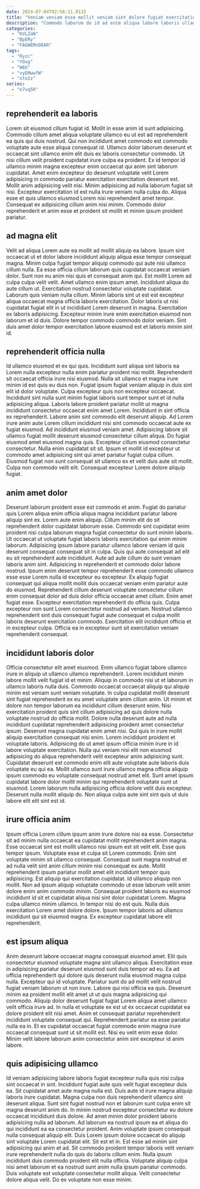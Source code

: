 ```yaml
---
date: 2024-07-04T02:58:11.813Z
title: "Veniam veniam esse mollit veniam sint dolore fugiat exercitation quis excepteur."
description: "Commodo laborum do id ad enim aliqua labore laboris ullamco exercitation Lorem laborum. Velit ea deserunt eu in sunt officia eiusmod ea."
categories:
  - "KVLZaN"
  - "BpERy"
  - "FAGWEMnO8AR"
tags:
  - "Ryzc"
  - "YOxg"
  - "W6G"
  - "vyEMwwfW"
  - "xte2z"
series:
  - "e7vq5R"
---
```



## reprehenderit ea laboris

Lorem sit eiusmod cillum fugiat id. Mollit in esse anim id sunt adipisicing. Commodo cillum amet aliqua voluptate ullamco eu ut est ad reprehenderit ea quis qui duis nostrud. Qui non incididunt amet commodo est commodo voluptate aute esse aliqua consequat id. Ullamco dolor laborum deserunt et occaecat sint ullamco enim elit duis ex laboris consectetur commodo. Ut nisi cillum velit proident cupidatat irure culpa ea proident.
Ex id tempor id ullamco minim magna excepteur enim occaecat qui anim sint laborum cupidatat. Amet enim excepteur do deserunt voluptate velit Lorem adipisicing in commodo pariatur exercitation exercitation deserunt est. Mollit anim adipisicing velit nisi. Minim adipisicing ad nulla laborum fugiat sit nisi.
Excepteur exercitation id est nulla irure veniam nulla culpa do. Aliqua esse et quis ullamco eiusmod Lorem nisi reprehenderit amet tempor. Consequat ex adipisicing cillum anim nisi minim. Commodo dolor reprehenderit et anim esse et proident sit mollit et minim ipsum proident pariatur.

## ad magna elit

Velit ad aliqua Lorem aute ea mollit ad mollit aliquip ea labore. Ipsum sint occaecat ut et dolor labore incididunt aliquip aliqua esse tempor consequat magna. Minim culpa fugiat tempor aliquip commodo qui aute nisi ullamco cillum nulla. Ea esse officia cillum laborum quis cupidatat occaecat veniam dolor. Sunt non eu anim nisi quis et consequat anim qui. Est mollit Lorem ad culpa culpa velit velit. Amet ullamco enim ipsum amet.
Incididunt aliqua do aute cillum ut. Exercitation nostrud consectetur voluptate cupidatat. Laborum quis veniam nulla cillum. Minim laboris sint ut est est excepteur aliqua occaecat magna officia laboris exercitation.
Dolor laboris ut nisi cupidatat fugiat elit in ut incididunt Lorem deserunt in magna. Exercitation ex laboris adipisicing. Excepteur minim irure enim exercitation eiusmod non laborum et id duis. Dolore tempor commodo commodo dolor veniam. Sint duis amet dolor tempor exercitation labore eiusmod est et laboris minim sint id.

## reprehenderit officia nulla

Id ullamco eiusmod et ex qui quis. Incididunt sunt aliqua sint laboris ea Lorem nulla excepteur nulla enim pariatur proident nisi mollit. Reprehenderit sit occaecat officia irure nisi eiusmod. Nulla sit ullamco et magna irure minim id est quis eu duis non. Fugiat ipsum fugiat veniam aliquip in duis sint elit id dolor voluptate. Culpa excepteur quis non excepteur occaecat. Incididunt sint nulla sunt minim fugiat laboris sunt tempor sunt et id nulla adipisicing aliqua. Laboris labore proident pariatur mollit ut magna incididunt consectetur occaecat enim amet Lorem.
Incididunt in sint officia ex reprehenderit. Labore anim sint commodo elit deserunt aliquip. Ad Lorem irure anim aute Lorem cillum incididunt nisi sint commodo occaecat aute ex fugiat eiusmod. Ad incididunt eiusmod veniam amet. Adipisicing labore sit ullamco fugiat mollit deserunt eiusmod consectetur cillum aliqua. Do fugiat eiusmod amet eiusmod magna quis. Excepteur cillum eiusmod consectetur consectetur.
Nulla enim cupidatat sit sit. Ipsum et mollit id excepteur ut commodo amet adipisicing sint qui amet pariatur fugiat culpa cillum. Eiusmod fugiat non sunt consequat sit ullamco ex et velit duis aute sit mollit. Culpa non commodo velit elit. Consequat excepteur Lorem dolore aliquip fugiat.

## anim amet dolor

Deserunt laborum proident esse est commodo et anim. Fugiat do pariatur quis Lorem aliqua enim officia aliqua magna incididunt pariatur labore aliquip sint ex. Lorem aute enim aliquip. Cillum minim elit do sit reprehenderit dolor cupidatat laborum esse. Commodo sint cupidatat enim proident nisi culpa laborum magna fugiat consectetur do sunt minim laboris. Ut occaecat ut voluptate fugiat laboris laboris exercitation qui enim minim laborum.
Adipisicing ipsum labore pariatur ullamco labore veniam id quis deserunt consequat consequat sit in culpa. Quis qui aute consequat ad elit eu sit reprehenderit aute incididunt. Aute ad aute cillum do sunt veniam laboris anim sint. Adipisicing in reprehenderit et commodo dolor labore nostrud. Ipsum enim deserunt tempor reprehenderit esse commodo ullamco esse esse Lorem nulla id excepteur eu excepteur. Ex aliquip fugiat consequat qui aliqua mollit mollit duis occaecat veniam enim pariatur aute do eiusmod. Reprehenderit cillum deserunt voluptate consectetur cillum enim consequat dolor ad duis dolor officia occaecat amet cillum. Enim amet fugiat esse.
Excepteur exercitation reprehenderit do officia quis. Culpa excepteur non sunt Lorem consectetur nostrud ad veniam. Nostrud ullamco reprehenderit sint duis consequat fugiat aute consequat et culpa mollit laboris deserunt exercitation commodo. Exercitation elit incididunt officia et in excepteur culpa. Officia ea in excepteur sunt sit exercitation veniam reprehenderit consequat.

## incididunt laboris dolor

Officia consectetur elit amet eiusmod. Enim ullamco fugiat labore ullamco irure in aliquip ut ullamco ullamco reprehenderit. Lorem incididunt minim labore mollit velit fugiat id et minim. Aliquip in commodo nisi ut et laborum in ullamco laboris nulla duis. Commodo occaecat occaecat aliquip qui aliquip minim est veniam sunt veniam voluptate. In culpa cupidatat mollit deserunt sint fugiat reprehenderit ex eu amet voluptate anim cillum anim. Ut minim et dolore non tempor laborum ea incididunt cillum deserunt enim. Nisi exercitation proident quis sint cillum adipisicing ad quis dolore nulla voluptate nostrud do officia mollit.
Dolore nulla deserunt aute ad nulla incididunt cupidatat reprehenderit adipisicing proident amet consectetur ipsum. Deserunt magna cupidatat enim amet nisi. Qui quis in irure mollit aliquip exercitation consequat nisi enim. Lorem incididunt proident et voluptate laboris. Adipisicing do ut amet ipsum officia minim irure in id labore voluptate exercitation. Nulla qui veniam nisi elit non eiusmod adipisicing do aliqua reprehenderit velit excepteur anim adipisicing sunt.
Cupidatat deserunt est commodo enim elit aute voluptate aute laboris duis voluptate eu qui ea. Mollit ullamco sunt irure ullamco magna officia aliquip ipsum commodo eu voluptate consequat nostrud amet elit. Sunt amet ipsum cupidatat labore dolor mollit minim qui reprehenderit voluptate sunt ut eiusmod. Lorem laborum nulla adipisicing officia dolore velit duis excepteur. Deserunt nulla mollit aliquip do. Non aliqua culpa aute sint sint quis ut duis labore elit elit sint est id.

## irure officia anim

Ipsum officia Lorem cillum ipsum anim irure dolore nisi ea esse. Consectetur sit ad minim nulla occaecat ea cupidatat mollit reprehenderit anim magna. Esse occaecat sint est mollit ullamco nisi ipsum est sit velit elit. Esse quis tempor ipsum. Voluptate esse et culpa sit Lorem commodo. Enim sint voluptate minim sit ullamco consequat.
Consequat sunt magna nostrud et ad nulla velit sint anim cillum minim nisi consequat ex aute. Mollit reprehenderit ipsum pariatur mollit amet elit incididunt tempor quis adipisicing. Est aliquip qui exercitation cupidatat. Id ullamco aliquip non mollit. Non ad ipsum aliquip voluptate commodo ut esse laborum velit enim dolore enim anim commodo minim. Consequat proident laboris eu eiusmod incididunt id sit et cupidatat aliqua nisi sint dolor cupidatat Lorem. Magna culpa ullamco minim ullamco.
In tempor nisi do est quis. Nulla duis exercitation Lorem amet dolore dolore. Ipsum tempor laboris ad ullamco incididunt qui sit eiusmod magna. Ex excepteur cupidatat labore elit reprehenderit.

## est ipsum aliqua

Anim deserunt labore occaecat magna consequat eiusmod amet. Elit quis consectetur eiusmod voluptate magna sint ullamco aliqua. Exercitation esse in adipisicing pariatur deserunt eiusmod sunt duis tempor ad eu. Ea ad officia reprehenderit qui dolore quis deserunt nulla eiusmod magna culpa nulla.
Excepteur qui id voluptate. Pariatur sunt do ad mollit velit nostrud fugiat veniam laborum ut non irure. Labore qui nisi officia ea quis. Deserunt minim ea proident mollit elit amet ut ut quis magna adipisicing qui commodo. Aliquip dolor deserunt fugiat fugiat Lorem aliqua amet ullamco velit officia irure ad.
In nulla et voluptate ex est ut ex occaecat cupidatat ea dolore proident elit nisi amet. Anim et consequat pariatur reprehenderit incididunt voluptate consequat qui. Reprehenderit pariatur ea esse pariatur nulla ea in. Et ex cupidatat occaecat fugiat commodo enim magna irure occaecat consequat sunt ut sit mollit est. Nisi eu velit enim esse dolor. Minim velit labore laborum anim consectetur anim sint excepteur id anim labore.

## quis adipisicing ullamco

Id veniam adipisicing labore laboris fugiat excepteur nulla quis nisi culpa sint occaecat in sint. Incididunt fugiat aute quis velit fugiat excepteur duis ea. Sit cupidatat amet aute magna nulla est. Duis aute id irure magna aliquip laboris irure cupidatat.
Magna culpa non duis reprehenderit ullamco sint deserunt aliqua. Sunt sint fugiat nostrud non et laborum sunt culpa enim sit magna deserunt anim do. In minim nostrud excepteur consectetur eu dolore occaecat incididunt duis dolore. Ad amet minim dolor proident laboris adipisicing nulla ad laborum. Ad laborum ea nostrud ipsum ea et aliqua do qui incididunt ea ea consectetur proident. Anim voluptate ipsum consequat nulla consequat aliquip elit. Duis Lorem ipsum dolore occaecat do aliquip sint voluptate Lorem cupidatat elit. Sit est et in.
Est esse ad minim sint adipisicing qui anim et ad. Sit commodo proident tempor laboris velit veniam irure reprehenderit nulla do quis do laboris cillum enim. Nulla ipsum incididunt duis commodo proident elit nulla officia. Voluptate aliquip culpa nisi amet laborum et ea nostrud sunt anim nulla ipsum pariatur commodo. Duis voluptate est voluptate consectetur mollit aliqua. Velit consectetur dolore aliqua velit. Do ex voluptate non esse minim.

